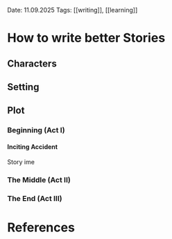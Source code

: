 Date: 11.09.2025
Tags: [[writing]], [[learning]]

# How to write better Stories

## Characters

## Setting

## Plot

### Beginning (Act I)

#### Inciting Accident

Story ime

### The Middle (Act II)

### The End (Act III)

# References